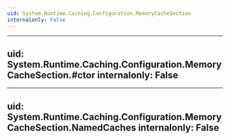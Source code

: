 ```yaml
---
uid: System.Runtime.Caching.Configuration.MemoryCacheSection
internalonly: False
---
```


---
uid: System.Runtime.Caching.Configuration.MemoryCacheSection.#ctor
internalonly: False
---

---
uid: System.Runtime.Caching.Configuration.MemoryCacheSection.NamedCaches
internalonly: False
---
